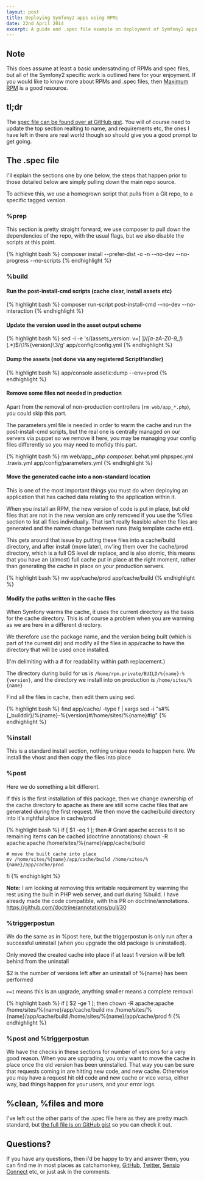 ```yaml
---
layout: post
title: Deploying Symfony2 apps using RPMs
date: 22nd April 2014
excerpt: A guide and .spec file example on deployment of Symfony2 apps using RPMs
---
```


## Note

This does assume at least a basic undersatnding of RPMs and spec files, but all of the Symfony2 specific work is outlined here for your enjoyment. If you would like to know more about RPMs and .spec files, then [Maximum RPM](http://www.rpm.org/max-rpm/ "Maximum RPM") is a good resource.

## tl;dr
The [spec file can be found over at GitHub gist](https://gist.github.com/catchamonkey/8575619f450fe4c94acd).
You will of course need to update the top section realting to name, and requirements etc, the ones I have left in there are real world though so should give you a good prompt to get going.

## The .spec file
I'll explain the sections one by one below, the steps that happen prior to those detailed below are simply pulling down the main repo source.

To achieve this, we use a homegrown script that pulls from a Git repo, to a specific tagged version.

### %prep

This section is pretty straight forward, we use composer to pull down the dependencies of the repo, with the usual flags, but we also disable the scripts at this point.

{% highlight bash %}
composer install --prefer-dist -o -n --no-dev --no-progress --no-scripts
{% endhighlight %}

### %build

#### Run the post-install-cmd scripts (cache clear, install assets etc)

{% highlight bash %}
composer run-script post-install-cmd --no-dev --no-interaction
{% endhighlight %}

#### Update the version used in the asset output scheme

{% highlight bash %}
sed -i -e 's/\(assets_version: v=[ ]*\)\([a-zA-Z0-9_]*\)\(.*\)$/\1%{version}\3/g' app/config/config.yml
{% endhighlight %}

#### Dump the assets (not done via any registered ScriptHandler)

{% highlight bash %}
app/console assetic:dump --env=prod
{% endhighlight %}

#### Remove some files not needed in production

Apart from the removal of non-production controllers (```rm web/app_*.php```), you could skip this part.

The parameters.yml file is needed in order to warm the cache and run the post-install-cmd scripts, but the real one is centrally managed on our servers via puppet so we remove it here, you may be managing your config files differently so you may need to mofidy this part.

{% highlight bash %}
rm web/app_*.php composer.* behat.yml phpspec.yml .travis.yml app/config/parameters.yml
{% endhighlight %}

#### Move the generated cache into a non-standard location

This is one of the most important things you must do when deploying an application that has cached data relating to the application within it.

When you install an RPM, the new version of code is put in place, but old files that are not in the new version are only removed if you use the %files section to list all files individually. That isn't really feasible when the files are generated and the names change between runs (twig template cache etc).

This gets around that issue by putting these files into a cache/build directory, and after install (more later), mv'ing them over the cache/prod directory, which is a full OS level dir replace, and is also atomic, this means that you have an (almost) full cache put in place at the right moment, rather than generating the cache in place on your production servers.

{% highlight bash %}
mv app/cache/prod app/cache/build
{% endhighlight %}

#### Modify the paths written in the cache files

When Symfony warms the cache, it uses the current directory as the basis for the cache directory. This is of course a problem when you are warming as we are here in a different directory.

We therefore use the package name, and the version being built (which is part of the current dir) and modify all the files in app/cache to have the directory that will be used once installed.

(I'm delimiting with a # for readability within path replacement.)

The directory during build for us is ```/home/rpm.private/BUILD/%{name}-%{version}```, and the directory we install into on production is ```/home/sites/%{name}```

Find all the files in cache, then edit them using sed.

{% highlight bash %}
find app/cache/ -type f | xargs sed -i "s#%{_builddir}/%{name}-%{version}#/home/sites/%{name}#ig"
{% endhighlight %}


### %install

This is a standard install section, nothing unique needs to happen here. We install the vhost and then copy the files into place


### %post

Here we do something a bit different.

If this is the first installation of this package, then we change ownership of the cache directory to apache as there are still some cache files that are generated during the first request.
We then move the cache/build directory into it's rightful place in cache/prod

{% highlight bash %}
if [ $1 -eq 1 ]; then
    # Grant apache access to it so remaining items can be cached (doctrine annotations)
    chown -R apache:apache /home/sites/%{name}/app/cache/build

    # move the built cache into place
    mv /home/sites/%{name}/app/cache/build /home/sites/%{name}/app/cache/prod
fi
{% endhighlight %}

<strong>Note:</strong> I am looking at removing this writable requirement by warming the rest using the built in PHP web server, and curl during %build. I have already made the code compatible, with this PR on doctrine/annotations. https://github.com/doctrine/annotations/pull/30

### %triggerpostun

We do the same as in %post here, but the triggerpostun is only run after a successful uninstall (when you upgrade the old package is uninstalled).

Only moved the created cache into place if at least 1 version will be left behind from the uninstall

$2 is the number of versions left after an uninstall of %{name} has been performed

```>=1``` means this is an upgrade, anything smaller means a complete removal

{% highlight bash %}
if [ $2 -ge 1 ]; then
    chown -R apache:apache /home/sites/%{name}/app/cache/build
    mv /home/sites/%{name}/app/cache/build /home/sites/%{name}/app/cache/prod
fi
{% endhighlight %}


### %post and %triggerpostun

We have the checks in these sections for number of versions for a very good reason. When you are upgrading, you only want to move the cache in place once the old version has been uninstalled. That way you can be sure that requests coming in are hitting new code, and new cache. Otherwise you may have a request hit old code and new cache or vice versa, either way, bad things happen for your users, and your error logs.

## %clean, %files and more

I've left out the other parts of the .spec file here as they are pretty much standard, but [the full file is on GitHub gist](https://gist.github.com/catchamonkey/8575619f450fe4c94acd) so you can check it out.


## Questions?

If you have any questions, then i'd be happy to try and answer them, you can find me in most places as catchamonkey, [GitHub](https://github.com/catchamonkey), [Twitter](https://twitter.com/catchamonkey), [Sensio Connect](https://connect.sensiolabs.com/profile/catchamonkey) etc, or just ask in the comments.
